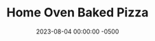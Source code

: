 ---
layout: post
title:  "Home Oven Baked Pizza"
date:   2023-08-04 00:00:00 -0500
categories:
- Recipes
- Bread
permalink: /recipes/pizza
image: /assets/Food/Bread/Pizza/pizza-cover.jpg
ing: pizza-ing
facts: pizza-facts
Prep: 30
Rest: 180
Cook: 7
Source1: https://www.youtube.com/watch?v=SDpCzJw2xm4&t=7s
Source2: https://www.bakewithjack.co.uk/blog-1/2021/3/3/homemade-pizza-dough
Description: Everybody loves pizza right? This is a 2 day process, but totally worth it for a good homemade pizza, plus it's a fun activity to do with a few people. Prep the dough the night before, and then have a few people over the next day for dinner. Whole wheat flour serves to add some extra nutrition and taste to your pizza as well.
Instructions: 
- In a large mixing bowl, combine the water, yeast, salt, and honey. Stir, and let sit for 5 minutes to make sure the yeast is alive<br><br>

- To the bowl, add the oil, and flours. Mix with a dough scraper and lightly knead in the bowl
- <br><br><center><img src="/assets/Food/Bread/Pizza/pizza-2.jpg" alt="" class="instruction-image"></center><br>

- Cover with a cloth and let rest for 1 hour.<br><br>

- In the bowl, fold the dough into a smooth ball, and place back in the bowl. Cover and let rest for another 1 hour. Repeat one more time. (Total of 3 1 hour rests with stretch and fold)<br><br>

- Turn dough onto the table. Divide into 4 equal pieces (about 145 g), and shape into balls. Place dough balls in lightly oiled bowls, and cover with plastic wrap. Refrigerate until dinner tomorrow night
- <br><br><center><img src="/assets/Food/Bread/Pizza/pizza-5.jpg" alt="" class="instruction-image"></center><br>

- Place baking stone in the oven and preheat the oven to 500F, or as high as your oven goes. Preheat stone for an hour<br><br>

- Shape dough into pizzas. Top with sauce, cheese, and toppings. Bake for 6-7 minutes<br><br>

- Remove from oven and cut into 4 slices<br><br>
- <center><img src="/assets/Food/Bread/Pizza/pizza-dual.jpg" alt="" class="instruction-image"></center><br>
---